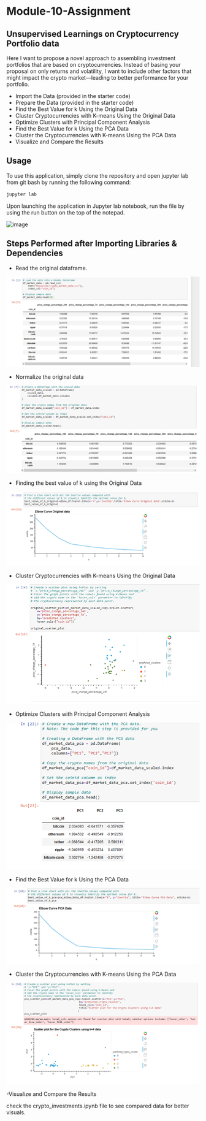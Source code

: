 # Module-10-Assignment
## Unsupervised Learnings on Cryptocurrency Portfolio data

Here I want to propose a novel approach to assembling investment portfolios that are based on cryptocurrencies. Instead of basing your proposal on only returns and volatility, I want to include other factors that might impact the crypto market—leading to better performance for your portfolio.

- Import the Data (provided in the starter code)
- Prepare the Data (provided in the starter code)
- Find the Best Value for k Using the Original Data
- Cluster Cryptocurrencies with K-means Using the Original Data
- Optimize Clusters with Principal Component Analysis
- Find the Best Value for k Using the PCA Data
- Cluster the Cryptocurrencies with K-means Using the PCA Data
- Visualize and Compare the Results

## Usage

To use this application, simply clone the repository and open jupyter lab from git bash by running the following command:

```python
jupyter lab
```

Upon launching the application in Jupyter lab notebook, run the file by using the run button on the top of the notepad.

![image](https://user-images.githubusercontent.com/127723380/232632258-f700f348-96df-467e-a044-a22e64c4f002.png)

## Steps Performed after Importing Libraries & Dependencies

- Read the original dataframe.

![image](https://github.com/malika0410/Module-10-Assignment/blob/main/images/original_data.png)

- Normalize the original data

![image](https://github.com/malika0410/Module-10-Assignment/blob/main/images/normalized_orginal_data.png)

- Finding the best value of k using the Original Data

![image](https://github.com/malika0410/Module-10-Assignment/blob/main/images/finding_the_bestvalue_of_k.png)

- Cluster Cryptocurrencies with K-means Using the Original Data

![image](https://github.com/malika0410/Module-10-Assignment/blob/main/images/clustering_original_data.png)

- Optimize Clusters with Principal Component Analysis

![image](https://github.com/malika0410/Module-10-Assignment/blob/main/images/pca_data.png)

- Find the Best Value for k Using the PCA Data

![image](https://github.com/malika0410/Module-10-Assignment/blob/main/images/pca_finding_bestvalueofk_elbow_curve.png)

- Cluster the Cryptocurrencies with K-means Using the PCA Data

![image](https://github.com/malika0410/Module-10-Assignment/blob/main/images/pca_cluster.png)

-Visualize and Compare the Results

check the crypto_investments.ipynb file to see compared data for better visuals.
